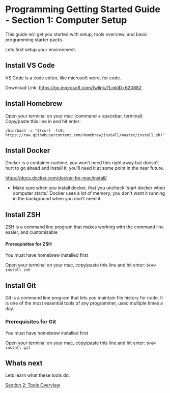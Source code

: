 # Programming Getting Started Guide - Section 1: Computer Setup

This guide will get you started with setup, tools overview, and basic programming starter packs.

Lets first setup your environment.

## Install VS Code

VS Code is a code editor, like microsoft word, for code.

Download Link: https://go.microsoft.com/fwlink/?LinkID=620882

## Install Homebrew

Open your terminal on your mac (command + spacebar, terminal)
Copy/paste this line in and hit enter:
```
/bin/bash -c "$(curl -fsSL https://raw.githubusercontent.com/Homebrew/install/master/install.sh)"
```

## Install Docker

Docker is a container runtime, you won’t need this right away but doesn’t hurt to go ahead and install it, you’ll need it at some point in the near future.

https://docs.docker.com/docker-for-mac/install/

- Make sure when you install docker, that you uncheck 'start docker when computer starts.' Docker uses a lot of memory, you don't want it running in the background 
when you don't need it.

## Install ZSH

ZSH is a command line program that makes working with the command line easier, and customizable

#### Prerequisites for ZSH
You must have homebrew installed first

Open your terminal on your mac, copy/paste this line and hit enter:
```brew install zsh```

## Install Git

Git is a command line program that lets you maintain file history for code. It is one of the most essential tools of any programmer, used multiple times a day.

### Prerequisites for Git
You must have homebrew installed first

Open your terminal on your mac, copy/paste this line and hit enter:
`brew install git`

## Whats next

Lets learn what these tools do:

[Section 2: Tools Overview](https://github.com/olivercodes/programming-intro/blob/master/sec-2-tools-overview.md)
